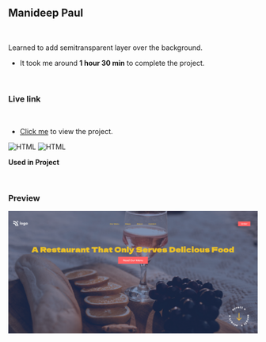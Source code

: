 ## Manideep Paul 

<br>


Learned to add semitransparent layer over the background.

- It took me around **1 hour 30 min** to complete the project.

<br>

### Live link

<br>

- [Click me](https://live-class-project-02.vercel.app/) to view the project.

![HTML](https://img.shields.io/badge/-HTML-D4F6CC?logo=HTML5)
![HTML](https://img.shields.io/badge/-CSS%20-1572B6?logo=CSS3)

**Used in Project**

<br>

### Preview

![screeenshot](./screenshot-02.png)